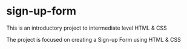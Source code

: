 # sign-up-form

This is an introductory project to intermediate level HTML & CSS

The project is focused on creating a Sign-up Form using HTML & CSS